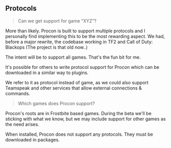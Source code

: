 ## Protocols

> Can we get support for game “XYZ”?

More than likely. Procon is built to support multiple protocols and I personally find implementing this to be the most rewarding aspect. We had, before a major rewrite, the codebase working in TF2 and Call of Duty: Blackops (The project is that old now..)

The intent will be to support all games. That's the fun bit for me.

It's possible for others to write protocol support for Procon which can be downloaded in a similar way to plugins.

We refer to it as protocol instead of game, as we could also support Teamspeak and other services that allow external connections & commands.

> Which games does Procon support?

Procon's roots are in Frostbite based games. During the beta we'll be sticking with what we know, but we may include support for other games as the need arises.

When installed, Procon does not support any protocols. They must be downloaded in packages.
